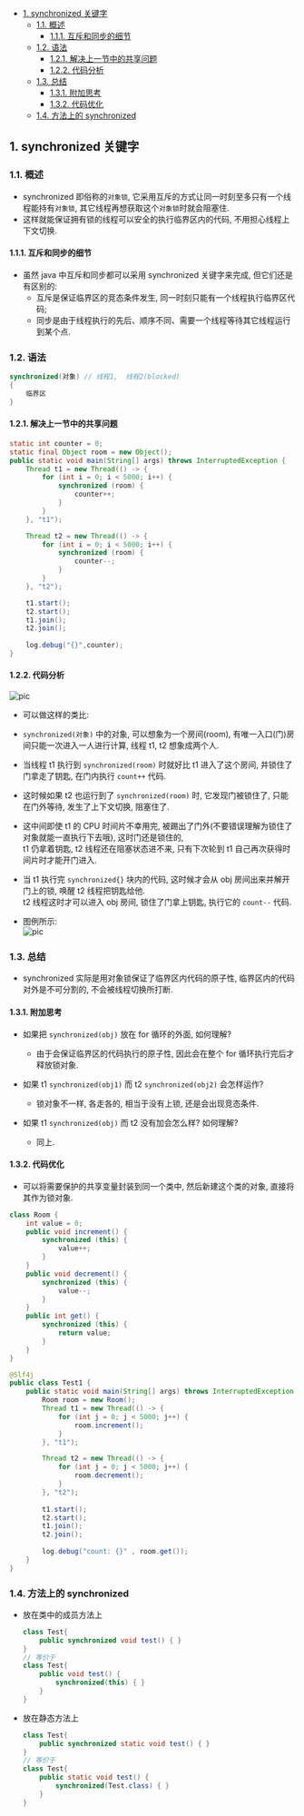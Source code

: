 <!-- TOC -->

- [1. synchronized 关键字](#1-synchronized-关键字)
  - [1.1. 概述](#11-概述)
    - [1.1.1. 互斥和同步的细节](#111-互斥和同步的细节)
  - [1.2. 语法](#12-语法)
    - [1.2.1. 解决上一节中的共享问题](#121-解决上一节中的共享问题)
    - [1.2.2. 代码分析](#122-代码分析)
  - [1.3. 总结](#13-总结)
    - [1.3.1. 附加思考](#131-附加思考)
    - [1.3.2. 代码优化](#132-代码优化)
  - [1.4. 方法上的 synchronized](#14-方法上的-synchronized)

<!-- /TOC -->

## 1. synchronized 关键字

### 1.1. 概述
- synchronized 即俗称的`对象锁`, 它采用互斥的方式让同一时刻至多只有一个线程能持有`对象锁`, 其它线程再想获取这个`对象锁`时就会阻塞住.   
- 这样就能保证拥有锁的线程可以安全的执行临界区内的代码, 不用担心线程上下文切换.

#### 1.1.1. 互斥和同步的细节
- 虽然 java 中互斥和同步都可以采用 synchronized 关键字来完成, 但它们还是有区别的:
  - 互斥是保证临界区的竞态条件发生, 同一时刻只能有一个线程执行临界区代码;
  - 同步是由于线程执行的先后、顺序不同、需要一个线程等待其它线程运行到某个点.

### 1.2. 语法
```java
synchronized(对象) // 线程1,  线程2(blocked) 
{
    临界区
}
```

#### 1.2.1. 解决上一节中的共享问题
```java
static int counter = 0;
static final Object room = new Object();
public static void main(String[] args) throws InterruptedException { 
    Thread t1 = new Thread(() -> {
        for (int i = 0; i < 5000; i++) { 
            synchronized (room) {
                counter++; 
            }
        }
    }, "t1");

    Thread t2 = new Thread(() -> {
        for (int i = 0; i < 5000; i++) {
            synchronized (room) { 
                counter--;
            } 
        }
    }, "t2");

    t1.start();
    t2.start();
    t1.join();
    t2.join(); 
    
    log.debug("{}",counter);
}
```

#### 1.2.2. 代码分析
![pic](../../99.images/2022-02-13-23-20-04.png)
- 可以做这样的类比:
- `synchronized(对象)` 中的对象, 可以想象为一个房间(room), 有唯一入口(门)房间只能一次进入一人进行计算, 线程 t1, t2 想象成两个人.
- 当线程 t1 执行到 `synchronized(room)` 时就好比 t1 进入了这个房间, 并锁住了门拿走了钥匙, 在门内执行 `count++` 代码.
- 这时候如果 t2 也运行到了 `synchronized(room)` 时, 它发现门被锁住了, 只能在门外等待, 发生了上下文切换, 阻塞住了.
- 这中间即使 t1 的 CPU 时间片不幸用完, 被踢出了门外(不要错误理解为锁住了对象就能一直执行下去哦), 这时门还是锁住的,   
  t1 仍拿着钥匙, t2 线程还在阻塞状态进不来, 只有下次轮到 t1 自己再次获得时间片时才能开门进入.
- 当 t1 执行完 `synchronized{}` 块内的代码, 这时候才会从 obj 房间出来并解开门上的锁, 唤醒 t2 线程把钥匙给他.    
  t2 线程这时才可以进入 obj 房间, 锁住了门拿上钥匙, 执行它的 `count--` 代码.

- 图例所示:  
![pic](../../99.images/2022-02-13-23-31-51.png)

### 1.3. 总结
- synchronized 实际是用对象锁保证了临界区内代码的原子性, 临界区内的代码对外是不可分割的, 不会被线程切换所打断.

#### 1.3.1. 附加思考
- 如果把 `synchronized(obj)` 放在 for 循环的外面, 如何理解?
  - 由于会保证临界区的代码执行的原子性, 因此会在整个 for 循环执行完后才释放锁对象.
  
- 如果 t1 `synchronized(obj1)` 而 t2 `synchronized(obj2)` 会怎样运作?
  - 锁对象不一样, 各走各的, 相当于没有上锁, 还是会出现竞态条件.
  
- 如果 t1 `synchronized(obj)` 而 t2 没有加会怎么样? 如何理解?
  - 同上.

#### 1.3.2. 代码优化
- 可以将需要保护的共享变量封装到同一个类中, 然后新建这个类的对象, 直接将其作为锁对象.
```java
class Room {
    int value = 0;
    public void increment() {
        synchronized (this) {
            value++; 
        }
    }
    public void decrement() { 
        synchronized (this) {
            value--; 
        }
    }
    public int get() { 
        synchronized (this) {
            return value; 
        }
    } 
}

@Slf4j
public class Test1 {
    public static void main(String[] args) throws InterruptedException { 
        Room room = new Room();
        Thread t1 = new Thread(() -> {
            for (int j = 0; j < 5000; j++) { 
                room.increment();
            }
        }, "t1");

        Thread t2 = new Thread(() -> {
            for (int j = 0; j < 5000; j++) {
                room.decrement(); 
            }
        }, "t2"); 
        
        t1.start(); 
        t2.start();
        t1.join();
        t2.join();
        
        log.debug("count: {}" , room.get());
    } 
}
```

### 1.4. 方法上的 synchronized
- 放在类中的成员方法上
    ```java
    class Test{
        public synchronized void test() { } 
    }
    // 等价于
    class Test{
        public void test() {
            synchronized(this) { }
        } 
    }
    ```

- 放在静态方法上
    ```java
    class Test{
        public synchronized static void test() { } 
    }
    // 等价于
    class Test{
        public static void test() {
            synchronized(Test.class) { }
        } 
    }
    ```